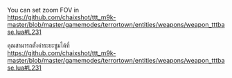 You can set zoom FOV in   
https://github.com/chaixshot/ttt_m9k-master/blob/master/gamemodes/terrortown/entities/weapons/weapon_tttbase.lua#L231









คุณสามารถตั้งค่าระยะซูมได้ที่  
https://github.com/chaixshot/ttt_m9k-master/blob/master/gamemodes/terrortown/entities/weapons/weapon_tttbase.lua#L231
